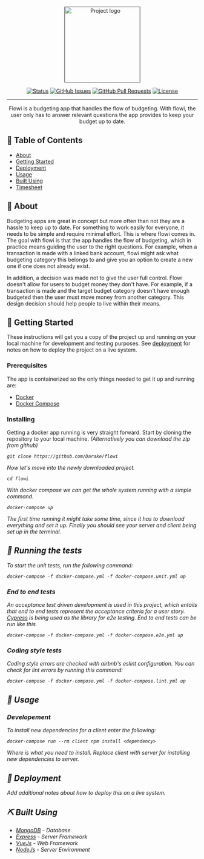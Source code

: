 <p align="center">
  <a href="" rel="noopener">
 <img width=200px height=200px src="https://i.imgur.com/ZVx7qKZ.png" alt="Project logo"></a>
</p>

<div align="center">

  [![Status](https://img.shields.io/badge/status-active-success.svg)]() 
  [![GitHub Issues](https://img.shields.io/github/issues/Darake/flowi.svg)](https://github.com/Darake/flowi/issues)
  [![GitHub Pull Requests](https://img.shields.io/github/issues-pr/Darake/flowi.svg)](https://github.com/Darake/flowi/pulls)
  [![License](https://img.shields.io/badge/license-GPLv3-blue.svg)](/LICENSE)

</div>

---

<p align="center"> Flowi is a budgeting app that handles the flow of budgeting. With flowi, the user only has to answer relevant questions the app provides to keep your budget up to date.
    <br> 
</p>

## 📝 Table of Contents
- [About](#about)
- [Getting Started](#getting_started)
- [Deployment](#deployment)
- [Usage](#usage)
- [Built Using](#built_using)
- [Timesheet](documentation/timesheet.md)

## 🧐 About <a name = "about"></a>
Budgeting apps are great in concept but more often than not they are a hassle to keep up to date. For something to work easily for everyone, it needs to be simple and require minimal effort. This is where flowi comes in. The goal with flowi is that the app handles the flow of budgeting, which in practice means guiding the user to the right questions. For example, when a transaction is made with a linked bank account, flowi might ask what budgeting category this belongs to and give you an option to create a new one if one does not already exist.

In addition, a decision was made not to give the user full control. Flowi doesn't allow for users to budget money they don't have. For example, if a transaction is made and the target budget category doesn't have enough budgeted then the user must move money from another category. This design decision should help people to live within their means.

## 🏁 Getting Started <a name = "getting_started"></a>
These instructions will get you a copy of the project up and running on your local machine for development and testing purposes. See [deployment](#deployment) for notes on how to deploy the project on a live system.

### Prerequisites
The app is containerized so the only things needed to get it up and running are:
* [Docker](https://docs.docker.com/install/)  
* [Docker Compose](https://docs.docker.com/compose/install/)  

### Installing
Getting a docker app running is very straight forward. Start by cloning the repository to your local machine. <i>(Alternatively you can download the zip from github)<i/>

```
git clone https://github.com/Darake/flowi
```

Now let's move into the newly downloaded project.

```
cd flowi
```

With docker compose we can get the whole system running with a simple command.

```
docker-compose up
```
The first time running it might take some time, since it has to download everything and set it up. Finally you should see your server and client being set up in the terminal.

## 🔧 Running the tests <a name = "tests"></a>
To start the unit tests, run the following command:

```
docker-compose -f docker-compose.yml -f docker-compose.unit.yml up
```
### End to end tests
An acceptance test driven development is used in this project, which entails that end to end tests represent the acceptance criteria for a user story. [Cypress](https://www.cypress.io/) is being used as the library for e2e testing. End to end tests can be run like this.
```
docker-compose -f docker-compose.yml -f docker-compose.e2e.yml up
```

### Coding style tests
Coding style errors are checked with airbnb's eslint configuration. You can check for lint errors by running this command:

```
docker-compose -f docker-compose.yml -f docker-compose.lint.yml up
```

## 🎈 Usage <a name="usage"></a>
### Developement  
To install new dependencies for a client enter the following:
```
docker-compose run --rm client npm install <dependency>
```
Where <dependency> is what you need to install. Replace client with server for installing new dependencies to server. 
## 🚀 Deployment <a name = "deployment"></a>
Add additional notes about how to deploy this on a live system.

## ⛏️ Built Using <a name = "built_using"></a>
- [MongoDB](https://www.mongodb.com/) - Database
- [Express](https://expressjs.com/) - Server Framework
- [VueJs](https://vuejs.org/) - Web Framework
- [NodeJs](https://nodejs.org/en/) - Server Environment

